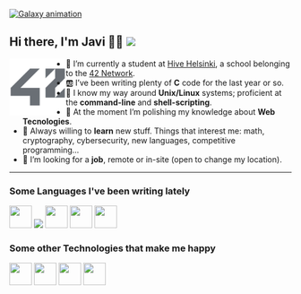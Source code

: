 [![Galaxy animation](https://github.com/lifeBalance/lifeBalance/blob/main/universe.gif)](https://www.linkedin.com/)
<!-- update with my linkedin account once created -->

## Hi there, I'm Javi 🖖🏼 ![](https://komarev.com/ghpvc/?username=lifeBalance&style=flat-square)

<a href="https://42.fr/en/network-42/"><img align="left" width="20%" margin-right="15%" src="https://github.com/lifeBalance/lifeBalance/blob/main/42.png"></a>

* 🐝 I’m currently a student at [Hive Helsinki](https://www.hive.fi/en/), a school belonging to the [42 Network](https://42.fr/en/network-42/).
* 🆎 I’ve been writing plenty of **C** code for the last year or so.
* 🐚 I know my way around **Unix/Linux** systems; proficient at the **command-line** and **shell-scripting**.
* 🌱 At the moment I’m polishing my knowledge about **Web Tecnologies**.
* 🔎 Always willing to **learn** new stuff. Things that interest me: math, cryptography, cybersecurity, new languages, competitive programming...
* 👯 I’m looking for a **job**, remote or in-site (open to change my location).

---

### Some Languages I've been writing lately
<img src="https://cdn.jsdelivr.net/gh/devicons/devicon/icons/c/c-original.svg" height="40px" width="40px"/>
<img src="https://cdn.jsdelivr.net/gh/devicons/devicon/icons/bash/bash-original.svg"  height="40px"/>
<img src="https://cdn.jsdelivr.net/gh/devicons/devicon/icons/javascript/javascript-original.svg" height="40px" width="40px"/>
<img src="https://cdn.jsdelivr.net/gh/devicons/devicon/icons/typescript/typescript-original.svg" height="40px" width="40px"/>
<img src="https://cdn.jsdelivr.net/gh/devicons/devicon/icons/php/php-original.svg" height="40px"  width="40px"/>

### Some other Technologies that make me happy
<img src="https://cdn.jsdelivr.net/gh/devicons/devicon/icons/linux/linux-original.svg" height="40px"  width="40px"/>
<img src="https://cdn.jsdelivr.net/gh/devicons/devicon/icons/nodejs/nodejs-original-wordmark.svg" height="40px" width="40px"/>
<img src="https://cdn.jsdelivr.net/gh/devicons/devicon/icons/react/react-original-wordmark.svg" height="40px" width="40px"/>
<img src="https://cdn.jsdelivr.net/gh/devicons/devicon/icons/docker/docker-original-wordmark.svg" height="40px" width="40px"/>

<!--
**lifeBalance/lifeBalance** is a ✨ _special_ ✨ repository because its `README.md` (this file) appears on your GitHub profile.

Here are some ideas to get you started:

- 🤔 I’m looking for help with ...
- 💬 Ask me about ...
- 📫 How to reach me: ...
- 😄 Pronouns: ...
- ⚡ Fun fact: ...
-->
